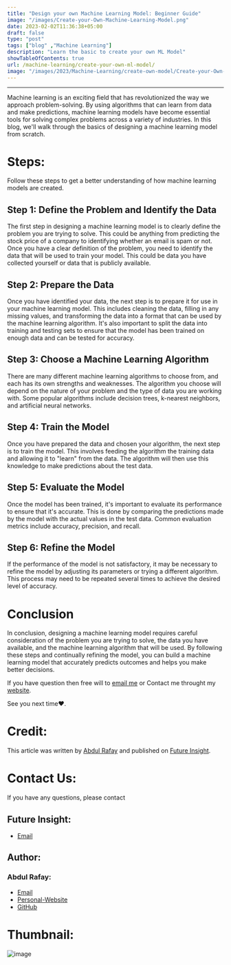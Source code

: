 ```yaml
---
title: "Design your own Machine Learning Model: Beginner Guide"
image: "/images/Create-your-Own-Machine-Learning-Model.png"
date: 2023-02-02T11:36:38+05:00
draft: false
type: "post"
tags: ["blog" ,"Machine Learning"]
description: "Learn the basic to create your own ML Model"
showTableOfContents: true
url: /machine-learning/create-your-own-ml-model/
image: "/images/2023/Machine-Learning/create-own-model/Create-your-Own-Machine-Learning-Model.png"
---
```


----

Machine learning is an exciting field that has revolutionized the way we approach problem-solving. By using algorithms that can learn from data and make predictions, machine learning models have become essential tools for solving complex problems across a variety of industries. In this blog, we'll walk through the basics of designing a machine learning model from scratch.
# Steps:
Follow these steps to get a better understanding of how machine learning models are created.
## Step 1: Define the Problem and Identify the Data
The first step in designing a machine learning model is to clearly define the problem you are trying to solve. This could be anything from predicting the stock price of a company to identifying whether an email is spam or not. Once you have a clear definition of the problem, you need to identify the data that will be used to train your model. This could be data you have collected yourself or data that is publicly available.

## Step 2: Prepare the Data
Once you have identified your data, the next step is to prepare it for use in your machine learning model. This includes cleaning the data, filling in any missing values, and transforming the data into a format that can be used by the machine learning algorithm. It's also important to split the data into training and testing sets to ensure that the model has been trained on enough data and can be tested for accuracy.

## Step 3: Choose a Machine Learning Algorithm

There are many different machine learning algorithms to choose from, and each has its own strengths and weaknesses. The algorithm you choose will depend on the nature of your problem and the type of data you are working with. Some popular algorithms include decision trees, k-nearest neighbors, and artificial neural networks.

## Step 4: Train the Model

Once you have prepared the data and chosen your algorithm, the next step is to train the model. This involves feeding the algorithm the training data and allowing it to "learn" from the data. The algorithm will then use this knowledge to make predictions about the test data.

## Step 5: Evaluate the Model

Once the model has been trained, it's important to evaluate its performance to ensure that it's accurate. This is done by comparing the predictions made by the model with the actual values in the test data. Common evaluation metrics include accuracy, precision, and recall.

## Step 6: Refine the Model

If the performance of the model is not satisfactory, it may be necessary to refine the model by adjusting its parameters or trying a different algorithm. This process may need to be repeated several times to achieve the desired level of accuracy.

# Conclusion
In conclusion, designing a machine learning model requires careful consideration of the problem you are trying to solve, the data you have available, and the machine learning algorithm that will be used. By following these steps and continually refining the model, you can build a machine learning model that accurately predicts outcomes and helps you make better decisions.

If you have question then free will to [email me](mailto:99marafay@gmail.com) or Contact me throught my [website](https:rafay99.info).

See you next time❤️.

# Credit:
This article was written by [Abdul Rafay](https://rafay99.info) and published on [Future Insight](https://futureinsight.blog).

# Contact Us: 
If you have any questions, please contact
## Future Insight:
- [Email](mailto:fututeinsight@gmail.com)
## Author:
### Abdul Rafay:
- [Email](mailto:99marafay@gmail.com)
- [Personal-Website](https://rafay99.info)
- [GitHub](github.com/rafay99-epic) 

# Thumbnail:
![image](/images/2023/Machine-Learning/create-own-model/Create-your-Own-Machine-Learning-Model.png)